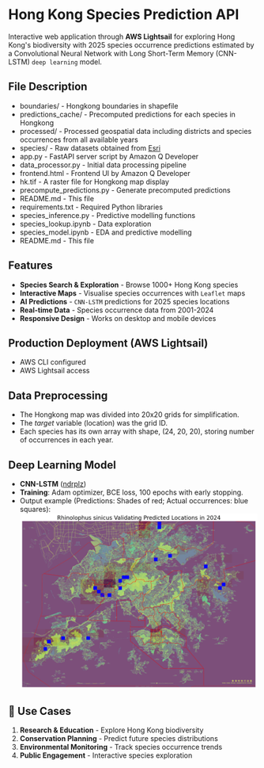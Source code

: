 # Hong Kong Species Prediction API
Interactive web application through **AWS Lightsail** for exploring Hong Kong's biodiversity with 2025 species occurrence predictions estimated by a Convolutional Neural Network with Long Short-Term Memory (CNN-LSTM) `deep learning` model.

## File Description
* boundaries/ - Hongkong boundaries in shapefile  
* predictions_cache/ - Precomputed predictions for each species in Hongkong  
* processed/ - Processed geospatial data including districts and species occurrences from all available years  
* species/ - Raw datasets obtained from [Esri](https://opendata.esrichina.hk/maps/esrihk::occurrence-data-of-hong-kong-species/about)  
* app.py - FastAPI server script by Amazon Q Developer  
* data_processor.py - Initial data processing pipeline  
* frontend.html - Frontend UI by Amazon Q Developer  
* hk.tif - A raster file for Hongkong map display  
* precompute_predictions.py - Generate precomputed predictions  
* README.md - This file  
* requirements.txt - Required Python libraries  
* species_inference.py - Predictive modelling functions  
* species_lookup.ipynb - Data exploration  
* species_model.ipynb - EDA and predictive modelling  
* README.md - This file  

## Features
- **Species Search & Exploration** - Browse 1000+ Hong Kong species
- **Interactive Maps** - Visualise species occurrences with `Leaflet` maps
- **AI Predictions** - `CNN-LSTM` predictions for 2025 species locations
- **Real-time Data** - Species occurrence data from 2001-2024
- **Responsive Design** - Works on desktop and mobile devices

## Production Deployment (AWS Lightsail)
- AWS CLI configured
- AWS Lightsail access

## Data Preprocessing
- The Hongkong map was divided into 20x20 grids for simplification.
- The *target* variable (location) was the grid ID.
- Each species has its own array with shape, (24, 20, 20), storing number of occurrences in each year.

## Deep Learning Model
- **CNN-LSTM** ([ndrplz](https://github.com/ndrplz/ConvLSTM_pytorch))
- **Training**: Adam optimizer, BCE loss, 100 epochs with early stopping.
- Output example (Predictions: Shades of red; Actual occurrences: blue squares):
![Predicted locations with actual occurrences](./image/output.png)

## 🎯 Use Cases
1. **Research & Education** - Explore Hong Kong biodiversity
2. **Conservation Planning** - Predict future species distributions
3. **Environmental Monitoring** - Track species occurrence trends
4. **Public Engagement** - Interactive species exploration
